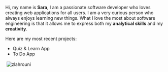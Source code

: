 Hi, my name is **Sara**, I am a passionate software developer who loves creating web applications for all users.
I am a very curious person who always enjoys learning new things.
What I love the most about software engineering is that it allows me to express both my **analytical skills** and my **creativity**.

Here are my most recent projects:
- Quiz & Learn App
- To Do App

<p>&nbsp;<img align="center" src="https://github-readme-stats.vercel.app/api?username=sabevi&show_icons=true&locale=en" alt="zlahrouni" /></p>
